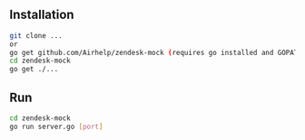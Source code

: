 ## Installation

```bash
git clone ...
or
go get github.com/Airhelp/zendesk-mock (requires go installed and GOPATH exported)
cd zendesk-mock
go get ./...
```

## Run
```bash
cd zendesk-mock
go run server.go [port]
```
